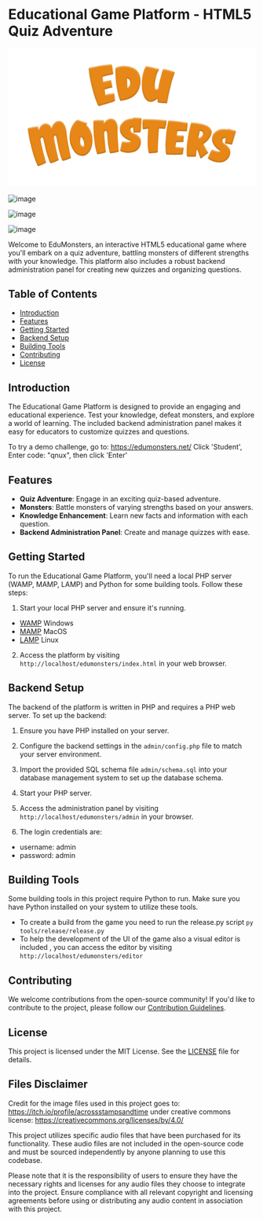 # Educational Game Platform - HTML5 Quiz Adventure

![Game Preview](assets/images/logo.png)

![image](https://github.com/jodawink/EduMonsters/assets/6666537/afd70e9f-1051-42e3-ad90-a94de7bd8027)

![image](https://github.com/jodawink/EduMonsters/assets/6666537/62670dd7-6309-46ca-bff0-d23ad6aa134f)

![image](https://github.com/jodawink/EduMonsters/assets/6666537/501f6066-5a5b-4e2d-a132-bc9c27f2fdf8)



Welcome to EduMonsters, an interactive HTML5 educational game where you'll embark on a quiz adventure, battling monsters of different strengths with your knowledge. This platform also includes a robust backend administration panel for creating new quizzes and organizing questions.

## Table of Contents
- [Introduction](#introduction)
- [Features](#features)
- [Getting Started](#getting-started)
- [Backend Setup](#backend-setup)
- [Building Tools](#building-tools)
- [Contributing](#contributing)
- [License](#license)

## Introduction

The Educational Game Platform is designed to provide an engaging and educational experience. Test your knowledge, defeat monsters, and explore a world of learning. The included backend administration panel makes it easy for educators to customize quizzes and questions.

To try a demo challenge, go to: https://edumonsters.net/  Click 'Student', Enter code: "qnux", then click 'Enter'   

## Features

- **Quiz Adventure**: Engage in an exciting quiz-based adventure.
- **Monsters**: Battle monsters of varying strengths based on your answers.
- **Knowledge Enhancement**: Learn new facts and information with each question.
- **Backend Administration Panel**: Create and manage quizzes with ease.

## Getting Started

To run the Educational Game Platform, you'll need a local PHP server (WAMP, MAMP, LAMP) and Python for some building tools. Follow these steps:

1. Start your local PHP server and ensure it's running.
- [WAMP](https://www.wampserver.com/en/) Windows
- [MAMP](https://www.mamp.info/) MacOS
- [LAMP](https://ubuntu.com/server/docs/lamp-applications) Linux

2. Access the platform by visiting `http://localhost/edumonsters/index.html` in your web browser.

## Backend Setup

The backend of the platform is written in PHP and requires a PHP web server. To set up the backend:

1. Ensure you have PHP installed on your server.

2. Configure the backend settings in the `admin/config.php` file to match your server environment.

3. Import the provided SQL schema file `admin/schema.sql` into your database management system to set up the database schema.

4. Start your PHP server.

5. Access the administration panel by visiting `http://localhost/edumonsters/admin` in your browser.

6. The login credentials are:
- username: admin
- password: admin

## Building Tools

Some building tools in this project require Python to run. Make sure you have Python installed on your system to utilize these tools.

- To create a build from the game you need to run the release.py script 
``` py tools/release/release.py ```
- To help the development of the UI of the game also a visual editor is included  , you can access the editor by visiting `http://localhost/edumonsters/editor`

## Contributing

We welcome contributions from the open-source community! If you'd like to contribute to the project, please follow our [Contribution Guidelines](CONTRIBUTING.md).

## License

This project is licensed under the MIT License. See the [LICENSE](LICENSE) file for details.

## Files Disclaimer

Credit for the image files used in this project goes to: https://itch.io/profile/acrossstampsandtime  under creative commons license: https://creativecommons.org/licenses/by/4.0/

This project utilizes specific audio files that have been purchased for its functionality. These audio files are not included in the open-source code and must be sourced independently by anyone planning to use this codebase.

Please note that it is the responsibility of users to ensure they have the necessary rights and licenses for any audio files they choose to integrate into the project. Ensure compliance with all relevant copyright and licensing agreements before using or distributing any audio content in association with this project.
